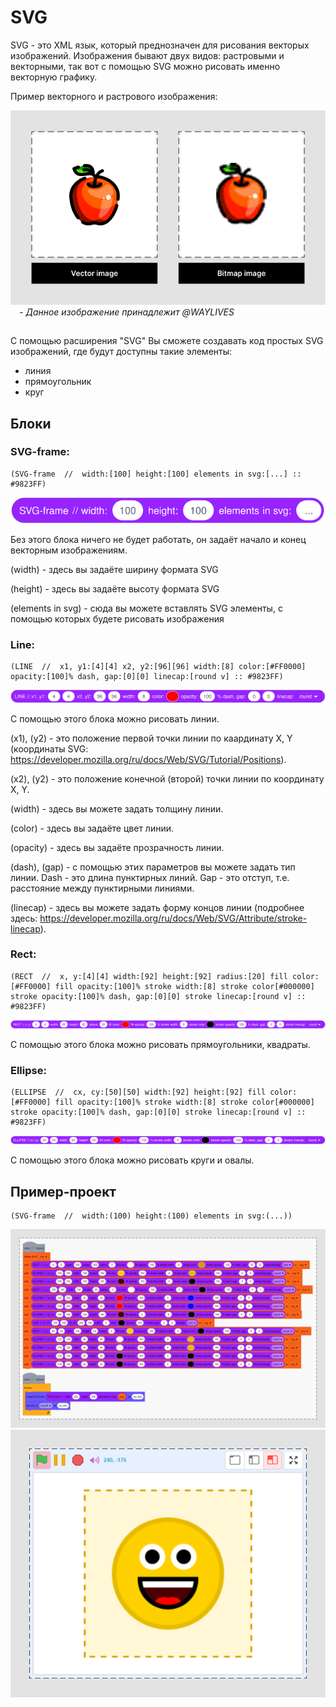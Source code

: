 # SVG

SVG - это XML язык, который преднозначен для рисования векторых изображений. Изображения бывают двух видов: растровыми и векторными, так вот с помощью SVG можно рисовать именно векторную графику.

Пример векторного и растрового изображения:

<img src="https://github.com/WAYLIVES/my-extensions/blob/main/extensions/SVG/doc/11.png">
&emsp;<i>- Данное изображение принадлежит @WAYLIVES</i>

##  

С помощью расширения "SVG" Вы сможете создавать код простых SVG изображений, где будут доступны такие элементы:
- линия
- прямоугольник
- круг

## Блоки
### SVG-frame:
```scratch
(SVG-frame  //  width:[100] height:[100] elements in svg:[...] :: #9823FF)
```
<img src="https://github.com/WAYLIVES/my-extensions/blob/main/extensions/SVG/doc/s1.svg">

Без этого блока ничего не будет работать, он задаёт начало и конец векторным изображениям.

(width) - здесь вы задаёте ширину формата SVG

(height) - здесь вы задаёте высоту формата SVG

(elements in svg) - сюда вы можете вставлять SVG элементы, с помощью которых будете рисовать изображения

### Line:

```scratch
(LINE  //  x1, y1:[4][4] x2, y2:[96][96] width:[8] color:[#FF0000] opacity:[100]% dash, gap:[0][0] linecap:[round v] :: #9823FF)
```
<img src="https://github.com/WAYLIVES/my-extensions/blob/main/extensions/SVG/doc/s2.svg">

С помощью этого блока можно рисовать линии.

(x1), (y2) - это положение первой точки линии по каардинату X, Y (координаты SVG: https://developer.mozilla.org/ru/docs/Web/SVG/Tutorial/Positions).

(x2), (y2) - это положение конечной (второй) точки линии по координату X, Y.

(width) - здесь вы можете задать толщину линии.

(color) - здесь вы задаёте цвет линии.

(opacity) - здесь вы задаёте прозрачность линии.

(dash), (gap) - с помощью этих параметров вы можете задать тип линии. Dash - это длина пунктирных линий. Gap - это отступ, т.е. расстояние между пунктирными линиями. 

(linecap) - здесь вы можете задать форму концов линии (подробнее здесь: https://developer.mozilla.org/ru/docs/Web/SVG/Attribute/stroke-linecap).

### Rect:

```scratch
(RECT  //  x, y:[4][4] width:[92] height:[92] radius:[20] fill color:[#FF0000] fill opacity:[100]% stroke width:[8] stroke color[#000000] stroke opacity:[100]% dash, gap:[0][0] stroke linecap:[round v] :: #9823FF)
```
<img src="https://github.com/WAYLIVES/my-extensions/blob/main/extensions/SVG/doc/s3.svg">

С помощью этого блока можно рисовать прямоугольники, квадраты.

### Ellipse:

```scratch
(ELLIPSE  //  cx, cy:[50][50] width:[92] height:[92] fill color:[#FF0000] fill opacity:[100]% stroke width:[8] stroke color[#000000] stroke opacity:[100]% dash, gap:[0][0] stroke linecap:[round v] :: #9823FF)
```
<img src="https://github.com/WAYLIVES/my-extensions/blob/main/extensions/SVG/doc/s4.svg">

С помощью этого блока можно рисовать круги и овалы.

## Пример-проект

```scratch
(SVG-frame  //  width:(100) height:(100) elements in svg:(...))
```

<img src="https://github.com/WAYLIVES/my-extensions/blob/main/extensions/SVG/doc/12.png">
<img src="https://github.com/WAYLIVES/my-extensions/blob/main/extensions/SVG/doc/13.png">
